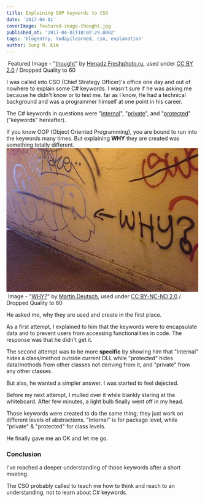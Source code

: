 ```yaml
---
title: Explaining OOP keywords to CSO
date: '2017-04-01'
coverImage: featured-image-thought.jpg
published_at: '2017-04-01T18:02:29.000Z'
tags: 'blogentry, todayilearned, cso, explanation'
author: Sung M. Kim
---
```


 Featured Image - "[thought](https://www.flickr.com/photos/fresh_photo/3479598520/in/photolist-6itRpW-8YV4K5-cbFuP-6nB9e7-pese9F-fZq5k-boP9f-33uSN8-36dp5A-CvkE9i-eqgjAZ-9xFSCY-5pGeQz-oW7kV-2qiyY-5ohott-7MqMb9-8Cty3b-wuTaa-9kSzg-5Qxk7D-S9cyEx-LkM3u-5xgQBY-Qwyaau-4PuREH-EvADN-51BgCF-7twbdi-y3FRQ-66HNpY-mSzh2-2RUC4-h4S9Jo-RxT8e9-7biKoj-oyHheo-4DC4Af-b5wD6k-38oAT-oVFdt1-9bMCiU-82STq-3X3G8G-dMtDHi-5QqfY2-RhZgsm-2TC9gp-8JD5NQ-68Jnd5)" by [Henadz Freshphoto.ru](https://www.flickr.com/photos/fresh_photo/), used under [CC BY 2.0](https://creativecommons.org/licenses/by/2.0/) / Dropped Quality to 60

I was called into CSO (Chief Strategy Officer)'s office one day and out of nowhere to explain some C# keywords. I wasn't sure if he was asking me because he didn't know or to test me. far as I know, He had a technical background and was a programmer himself at one point in his career.

The C# keywords in questions were "[internal](https://msdn.microsoft.com/en-us/library/7c5ka91b.aspx)", "[private](https://msdn.microsoft.com/en-us/library/st6sy9xe.aspx)", and "[protected](https://msdn.microsoft.com/en-us/library/bcd5672a.aspx)" ("keywords" hereafter).

If you know OOP (Object Oriented Programming), you are bound to run into the keywords many times. But explaining **WHY** they are created was something totally different. ![](./images/why.jpg)  Image - "[WHY?](https://www.flickr.com/photos/teflon/128827389/in/photolist-cogTT-2Fe52-2Fea6-2Fe85-ebK7ri-kLFg-9yaos5-c5RFo-8jxPcU-5mRVt7-5mRVzf-NzcYg-6Bm1xS-5RTAYN-5mRVKY-6CaRNc-adWDJ7-eHPQRX-4N137b-c9GE7w-7oLZc5-5GKNcU-obNEX1-5mRVcb-sCmzUS-5mRVNb-5mRVDm-5o5Ga8-5vYzTD-5mMFrv-4BWetp-7f6H73-5mRVGY-5mRVgo-4BWeDV-5mMFfX-9iMK47-e6r1Q7-7XvXtS-pg8efy-51DcAc-bQJ7C4-djnqHW-stvmRg-SiQ3F8-sjf9Yx-5Y5kW-mg6Ree-9H3aSr-ofmEhH)" by [Martin Deutsch](https://www.flickr.com/photos/teflon/), used under [CC BY-NC-ND 2.0](https://creativecommons.org/licenses/by-nc-nd/2.0/) / Dropped Quality to 60

He asked me, why they are used and create in the first place.

As a first attempt, I explained to him that the keywords were to encapsulate data and to prevent users from accessing functionalities in code. The response was that he didn't get it.

The second attempt was to be more **specific** by showing him that "internal" hides a class/method outside current DLL while "protected" hides data/methods from other classes not deriving from it, and "private" from any other classes.

But alas, he wanted a simpler answer. I was started to feel dejected.

Before my next attempt, I mulled over it while blankly staring at the whiteboard. After few minutes, a light bulb finally went off in my head.

Those keywords were created to do the same thing; they just work on different levels of abstractions. "Internal" is for package level, while "private" & "protected" for class levels.

He finally gave me an OK and let me go.

### Conclusion

I've reached a deeper understanding of those keywords after a short meeting.

The CSO probably called to teach me how to think and reach to an understanding, not to learn about C# keywords.

